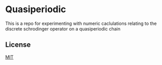 # Quasiperiodic

This is a repo for experimenting with numeric caclulations relating to the discrete schrodinger operator on a quasiperiodic chain

## License

[MIT](LICENSE)
